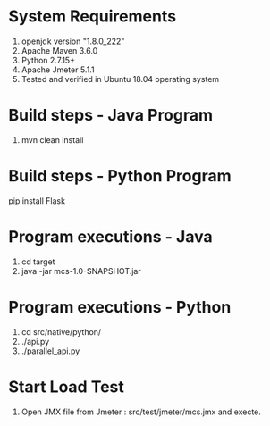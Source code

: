 # System Requirements
1. openjdk version "1.8.0_222"
2. Apache Maven 3.6.0
3. Python 2.7.15+
4. Apache Jmeter 5.1.1
5. Tested and verified in Ubuntu 18.04 operating system

# Build steps - Java Program

1. mvn clean install

# Build steps - Python Program

pip install Flask

# Program executions - Java
1. cd target
2. java -jar mcs-1.0-SNAPSHOT.jar

# Program executions - Python
1. cd src/native/python/
2. ./api.py
3. ./parallel_api.py

# Start Load Test

1. Open JMX file from Jmeter : src/test/jmeter/mcs.jmx and execte.



